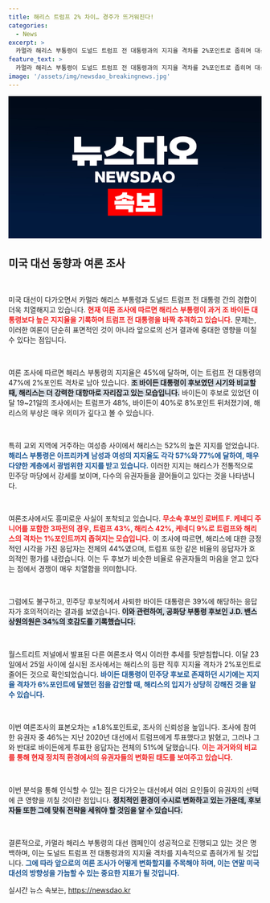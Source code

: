 ```yaml
---
title: 해리스 트럼프 2% 차이… 경주가 뜨거워진다!
categories:
  - News
excerpt: >
  카멀라 해리스 부통령이 도널드 트럼프 전 대통령과의 지지율 격차를 2%포인트로 좁히며 대선 레이스에 돌입했다. 여론조사 결과, 해리스는 교외 여성층과 아프리카계 유권자들 사이에서 강한 지지를 얻고 있어 향후 경선에 관심이 집중되고 있다.
feature_text: >
  카멀라 해리스 부통령이 도널드 트럼프 전 대통령과의 지지율 격차를 2%포인트로 좁히며 대선 레이스에 돌입했다. 여론조사 결과, 해리스는 교외 여성층과 아프리카계 유권자들 사이에서 강한 지지를 얻고 있어 향후 경선에 관심이 집중되고 있다.
image: '/assets/img/newsdao_breakingnews.jpg'
---
```


<p><img src="/assets/img/newsdao_breakingnews.jpg" alt="bookingtag 속보" /></p>

<h2 data-ke-size="size26">미국 대선 동향과 여론 조사</h2>

<p data-ke-size="size16">&nbsp;</p>

<p>미국 대선이 다가오면서 카멀라 해리스 부통령과 도널드 트럼프 전 대통령 간의 경합이 더욱 치열해지고 있습니다. <b><span style="color: #ee2323;">현재 여론 조사에 따르면 해리스 부통령이 과거 조 바이든 대통령보다 높은 지지율을 기록하며 트럼프 전 대통령을 바짝 추격하고 있습니다.</span></b> 문제는, 이러한 여론이 단순히 표면적인 것이 아니라 앞으로의 선거 결과에 중대한 영향을 미칠 수 있다는 점입니다. </p>

<p data-ke-size="size16">&nbsp;</p>

<p>여론 조사에 따르면 해리스 부통령의 지지율은 45%에 달하며, 이는 트럼프 전 대통령의 47%에 2%포인트 격차로 남아 있습니다. <b><span style="background-color: #21538527;">조 바이든 대통령이 후보였던 시기와 비교할 때, 해리스는 더 강력한 대항마로 자리잡고 있는 모습입니다.</span></b> 바이든이 후보로 있었던 이달 19~21일의 조사에서는 트럼프가 48%, 바이든이 40%로 8%포인트 뒤처졌기에, 해리스의 부상은 매우 의미가 깊다고 볼 수 있습니다. </p>

<p data-ke-size="size16">&nbsp;</p>

<p>특히 교외 지역에 거주하는 여성층 사이에서 해리스는 52%의 높은 지지를 얻었습니다. <b><span style="color: #1a5490;">해리스 부통령은 아프리카계 남성과 여성의 지지율도 각각 57%와 77%에 달하여, 매우 다양한 계층에서 광범위한 지지를 받고 있습니다.</span></b> 이러한 지지는 해리스가 전통적으로 민주당 마당에서 강세를 보이며, 다수의 유권자들을 끌어들이고 있다는 것을 나타냅니다.</p>

<p data-ke-size="size16">&nbsp;</p>

<p>여론조사에서도 흥미로운 사실이 포착되고 있습니다. <b><span style="color: #ee2323;">무소속 후보인 로버트 F. 케네디 주니어를 포함한 3파전의 경우, 트럼프 43%, 해리스 42%, 케네디 9%로 트럼프와 해리스의 격차는 1%포인트까지 좁혀지는 모습입니다.</span></b> 이 조사에 따르면, 해리스에 대한 긍정적인 시각을 가진 응답자는 전체의 44%였으며, 트럼프 또한 같은 비율의 응답자가 호의적인 평가를 내렸습니다. 이는 두 후보가 비슷한 비율로 유권자들의 마음을 얻고 있다는 점에서 경쟁이 매우 치열함을 의미합니다.</p>

<p data-ke-size="size16">&nbsp;</p>

<p>그럼에도 불구하고, 민주당 후보직에서 사퇴한 바이든 대통령은 39%에 해당하는 응답자가 호의적이라는 결과를 보였습니다. <b><span style="background-color: #21538527;">이와 관련하여, 공화당 부통령 후보인 J.D. 밴스 상원의원은 34%의 호감도를 기록했습니다.</span></b> </p>

<p data-ke-size="size16">&nbsp;</p>

<p>월스트리트 저널에서 발표된 다른 여론조사 역시 이러한 추세를 뒷받침합니다. 이달 23일에서 25일 사이에 실시된 조사에서는 해리스의 등판 직후 지지율 격차가 2%포인트로 줄어든 것으로 확인되었습니다. <b><span style="color: #1a5490;">바이든 대통령이 민주당 후보로 존재하던 시기에는 지지율 격차가 6%포인트에 달했던 점을 감안할 때, 해리스의 입지가 상당히 강해진 것을 알 수 있습니다.</span></b> </p>

<p data-ke-size="size16">&nbsp;</p>

<p>이번 여론조사의 표본오차는 ±1.8%포인트로, 조사의 신뢰성을 높입니다. 조사에 참여한 유권자 중 46%는 지난 2020년 대선에서 트럼프에게 투표했다고 밝혔고, 그러나 그와 반대로 바이든에게 투표한 응답자는 전체의 51%에 달했습니다. <b><span style="color: #ee2323;">이는 과거와의 비교를 통해 현재 정치적 환경에서의 유권자들의 변화된 태도를 보여주고 있습니다.</span></b></p>

<p data-ke-size="size16">&nbsp;</p>

<p>이번 분석을 통해 인식할 수 있는 점은 다가오는 대선에서 여러 요인들이 유권자의 선택에 큰 영향을 끼칠 것이란 점입니다. <b><span style="background-color: #21538527;">정치적인 환경이 수시로 변화하고 있는 가운데, 후보자들 또한 그에 맞춰 전략을 세워야 할 것임을 알 수 있습니다.</span></b></p>

<p data-ke-size="size16">&nbsp;</p>

<p>결론적으로, 카멀라 해리스 부통령의 대선 캠페인이 성공적으로 진행되고 있는 것은 명백하며, 이는 도널드 트럼프 전 대통령과의 지지율 격차를 지속적으로 좁혀가게 될 것입니다. <b><span style="color: #1a5490;">그에 따라 앞으로의 여론 조사가 어떻게 변화할지를 주목해야 하며, 이는 연말 미국 대선의 방향성을 가늠할 수 있는 중요한 지표가 될 것입니다.</span></b></p>
실시간 뉴스 속보는, <a href="https://newsdao.kr" rel="dofollow">https://newsdao.kr</a>


